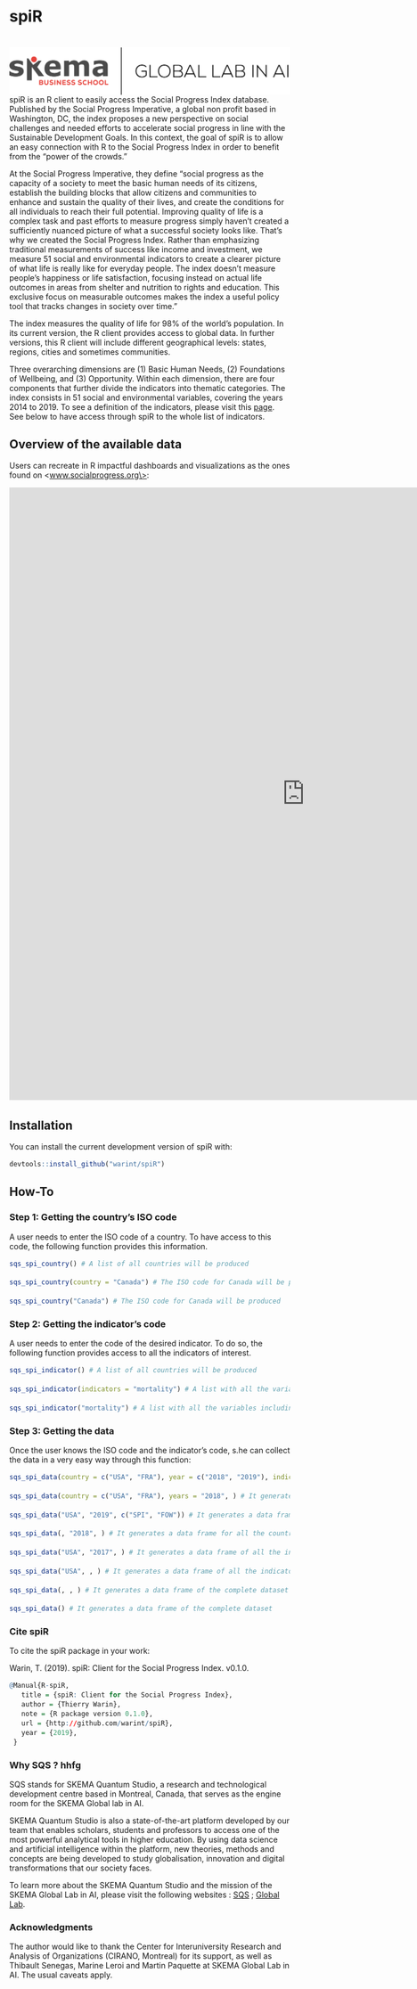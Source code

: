 
<!-- README.md is generated from README.Rmd. Please edit that file -->

# spiR

# <img src="man/figures/LOGO.png" align="right" />

spiR is an R client to easily access the Social Progress Index database.
Published by the Social Progress Imperative, a global non profit based
in Washington, DC, the index proposes a new perspective on social
challenges and needed efforts to accelerate social progress in line with
the Sustainable Development Goals. In this context, the goal of spiR is
to allow an easy connection with R to the Social Progress Index in order
to benefit from the “power of the crowds.”

At the Social Progress Imperative, they define “social progress as the
capacity of a society to meet the basic human needs of its citizens,
establish the building blocks that allow citizens and communities to
enhance and sustain the quality of their lives, and create the
conditions for all individuals to reach their full potential. Improving
quality of life is a complex task and past efforts to measure progress
simply haven’t created a sufficiently nuanced picture of what a
successful society looks like. That’s why we created the Social Progress
Index. Rather than emphasizing traditional measurements of success like
income and investment, we measure 51 social and environmental indicators
to create a clearer picture of what life is really like for everyday
people. The index doesn’t measure people’s happiness or life
satisfaction, focusing instead on actual life outcomes in areas from
shelter and nutrition to rights and education. This exclusive focus on
measurable outcomes makes the index a useful policy tool that tracks
changes in society over time.”

The index measures the quality of life for 98% of the world’s
population. In its current version, the R client provides access to
global data. In further versions, this R client will include different
geographical levels: states, regions, cities and sometimes communities.

Three overarching dimensions are (1) Basic Human Needs, (2) Foundations
of Wellbeing, and (3) Opportunity. Within each dimension, there are four
components that further divide the indicators into thematic categories.
The index consists in 51 social and environmental variables, covering
the years 2014 to 2019. To see a definition of the indicators, please
visit this
[page](https://www.socialprogress.org/index/global/definitions/BHN/0/0).
See below to have access through spiR to the whole list of indicators.

## Overview of the available data

Users can recreate in R impactful dashboards and visualizations as the
ones found on
\<www.socialprogress.org\>:

<iframe src="https://www.socialprogress.org/?tab=2&amp;code=NOR&amp;embedded=true" width="1060" height="1100" frameborder="0" frameBorder="0">

</iframe>

## Installation

You can install the current development version of spiR with:

``` r
devtools::install_github("warint/spiR")
```

## How-To

### Step 1: Getting the country’s ISO code

A user needs to enter the ISO code of a country. To have access to this
code, the following function provides this information.

``` r
sqs_spi_country() # A list of all countries will be produced

sqs_spi_country(country = "Canada") # The ISO code for Canada will be produced

sqs_spi_country("Canada") # The ISO code for Canada will be produced
```

### Step 2: Getting the indicator’s code

A user needs to enter the code of the desired indicator. To do so, the
following function provides access to all the indicators of interest.

``` r
sqs_spi_indicator() # A list of all countries will be produced

sqs_spi_indicator(indicators = "mortality") # A list with all the variables including "mortlity" will be produced

sqs_spi_indicator("mortality") # A list with all the variables including "mortlity" will be produced
```

### Step 3: Getting the data

Once the user knows the ISO code and the indicator’s code, s.he can
collect the data in a very easy way through this
function:

``` r
sqs_spi_data(country = c("USA", "FRA"), year = c("2018", "2019"), indicators = "SPI") # It generates a data frame of the overall SPI indicator for the USA and France for the years 2018 and 2019

sqs_spi_data(country = c("USA", "FRA"), years = "2018", ) # It generates a data frame of all the indicators for the USA and France for the year 2018

sqs_spi_data("USA", "2019", c("SPI", "FOW")) # It generates a data frame of the SPI and FOW indicators for the USA in 2019

sqs_spi_data(, "2018", ) # It generates a data frame for all the countries and all the indicators for 2018

sqs_spi_data("USA", "2017", ) # It generates a data frame of all the indicators for the USA in 2017

sqs_spi_data("USA", , ) # It generates a data frame of all the indicators for all the years for the USA

sqs_spi_data(, , ) # It generates a data frame of the complete dataset

sqs_spi_data() # It generates a data frame of the complete dataset
```

### Cite spiR

To cite the spiR package in your work:

Warin, T. (2019). spiR: Client for the Social Progress Index. v0.1.0.

``` r
@Manual{R-spiR,
   title = {spiR: Client for the Social Progress Index},
   author = {Thierry Warin},
   note = {R package version 0.1.0},
   url = {http://github.com/warint/spiR},
   year = {2019},
 }
```

### Why SQS ? hhfg

SQS stands for SKEMA Quantum Studio, a research and technological
development centre based in Montreal, Canada, that serves as the engine
room for the SKEMA Global lab in AI.

SKEMA Quantum Studio is also a state-of-the-art platform developed by
our team that enables scholars, students and professors to access one of
the most powerful analytical tools in higher education. By using data
science and artificial intelligence within the platform, new theories,
methods and concepts are being developed to study globalisation,
innovation and digital transformations that our society faces.

To learn more about the SKEMA Quantum Studio and the mission of the
SKEMA Global Lab in AI, please visit the following websites :
[SQS](https://quantumstudio.skemagloballab.io) ; [Global
Lab](https://skemagloballab.io/).

### Acknowledgments

The author would like to thank the Center for Interuniversity Research
and Analysis of Organizations (CIRANO, Montreal) for its support, as
well as Thibault Senegas, Marine Leroi and Martin Paquette at SKEMA
Global Lab in AI. The usual caveats apply.
